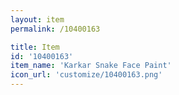 ```yaml
---
layout: item
permalink: /10400163

title: Item
id: '10400163'
item_name: 'Karkar Snake Face Paint'
icon_url: 'customize/10400163.png'
---
```

